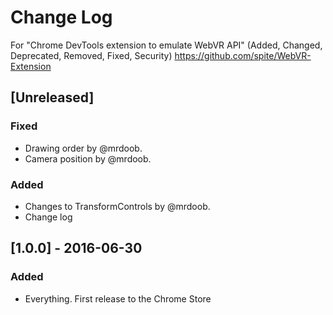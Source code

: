 # Change Log
For "Chrome DevTools extension to emulate WebVR API"
(Added, Changed, Deprecated, Removed, Fixed, Security)
https://github.com/spite/WebVR-Extension

## [Unreleased]
### Fixed
- Drawing order by @mrdoob.
- Camera position by @mrdoob.

### Added
- Changes to TransformControls by @mrdoob.
- Change log

## [1.0.0] - 2016-06-30
### Added
- Everything. First release to the Chrome Store
